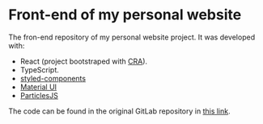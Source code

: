 # Front-end of my personal website

The fron-end repository of my personal website project. It was developed with:

- React (project bootstraped with [CRA](https://create-react-app.dev/)).
- TypeScript.
- [styled-components](https://www.styled-components.com/)
- [Material UI](https://material-ui.com/)
- [ParticlesJS](https://vincentgarreau.com/particles.js/)

The code can be found in the original GitLab repository in [this link](https://gitlab.com/walterdevia-personal-website/front-end).
